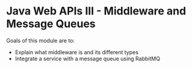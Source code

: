 # Java Web APIs III - Middleware and Message Queues

Goals of this module are to:
- Explain what middleware is and its different types
- Integrate a service with a message queue using RabbitMQ